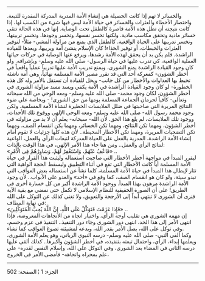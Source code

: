 ------------------------------------------------------------------------

والخسائر لا تهم إذا كانت الحصيلة هي إنشاء الأمة المدربة المدركة المقدرة
للتبعة. واختصار الأخطاء والعثرات والخسائر في حياة الأمة ليس فيها شيء من
الكسب لها، إذا كانت نتيجته أن تظل هذه الأمة قاصرة كالطفل تحت الوصاية.
إنها في هذه الحالة تتقي خسائر مادية وتحقق مكاسب مادية. ولكنها تخسر
نفسها، وتخسر وجودها، وتخسر تربيتها، وتخسر تدريبها على الحياة الواقعية.
كالطفل الذي يمنع من مزاولة المشي- مثلاً- لتوفير العثرات والخبطات، أو
توفير الحذاء! كان الإسلام ينشئ أمة ويربيها، ويعدها للقيادة الراشدة. فلم
يكن بد أن يحقق لهذه الأمة رشدها، ويرفع عنها الوصاية في حركات حياتها
العملية الواقعية، كي تدرب عليها في حياة الرسول- صلى الله عليه وسلم-
وبإشرافه. ولو كان وجود القيادة الراشدة يمنع الشورى، ويمنع تدريب الأمة
عليها تدريباً عملياً واقعياً في أخطر الشؤون- كمعركة أحد التي قد تقرر مصير
الأمة المسلمة نهائياً، وهي أمة ناشئة تحيط بها العداوات والأخطار من كل
جانب- ويحل للقيادة أن تستقل بالأمر وله كل هذه الخطورة- لو كان وجود
القيادة الراشدة في الأمة يكفي ويسد مسد مزاولة الشورى في أخطر الشؤون،
لكان وجود محمد- صلى الله عليه وسلم- ومعه الوحي من الله سبحانه وتعالى-
كافياً لحرمان الجماعة المسلمة يومها من حق الشورى! - وبخاصة على ضوء
النتائج المريرة التي صاحبتها في ضلل الملابسات الخطيرة لنشأة الأمة
المسلمية. ولكن وجود محمد رسول الله- صلى الله عليه وسلم- ومعه الوحي
الإلهي ووقوع تلك الأحداث، ووجود تلك الملابسات، لم يلغ هذا الحق. لأن
الله- سبحانه- يعلم أن لا بد من مزاولته في أخطر الشؤون، ومهما تكن
النتائج، ومهما تكن الخسائر، ومهما يكن انقسام الصف، ومهما تكن التضحيات
المريرة، ومهما تكن الأخطار المحيطة.. لأن هذه كلها جزئيات لا تقوم أمام
إنشاء الأمة الراشدة، المدربة بالفعل على الحياة المدركة لتبعات الرأي
والعمل، الواعية لنتائج الرأي والعمل.. ومن هنا جاء هذا الأمر الإلهي، في
هذا الوقت بالذات:  
«فَاعْفُ عَنْهُمْ، وَاسْتَغْفِرْ لَهُمْ، وَشاوِرْهُمْ فِي الْأَمْرِ» ..  
ليقرر المبدأ في مواجهة أخطر الأخطار التي صاحبت استعماله وليثبت هذا
القرار في حياة الأمة المسلمة أياً كانت الأخطار التي تقع في أثناء التطبيق
وليسقط الحجة الواهية التي تثار لإبطال هذا المبدأ في حياة الأمة المسلمة،
كلما نشأ عن استعماله بعض العواقب التي تبدو سيئة، ولو كان هو انقسام الصف،
كما وقع في «أحد» والعدو على الأبواب.. لأن وجود الأمة الراشدة مرهون بهذا
المبدأ. ووجود الأمة الراشدة أكبر من كل خسارة أخرى في الطريق! على أن
الصورة الحقيقية للنظام الإسلامي لا تكمل حتى نمضي مع بقية الآية فنرى أن
الشورى لا تنتهي أبداً إلى الأرجحة والتعويق، ولا تغني كذلك عن التوكل على
الله في نهاية المطاف:  
«فَإِذا عَزَمْتَ فَتَوَكَّلْ عَلَى اللَّهِ. إِنَّ اللَّهَ يُحِبُّ الْمُتَوَكِّلِينَ» ..  
إن مهمة الشورى هي تقليب أوجه الرأي، واختيار اتجاه من الاتجاهات المعروضة،
فإذا انتهى الأمر إلى هذا الحد، انتهى دور الشورى وجاء دور التنفيذ..
التنفيذ في عزم وحسم، وفي توكل على الله، يصل الأمر بقدر الله، ويدعه
لمشيئته تصوغ العواقب كما تشاء.  
وكما ألقى النبي- صلى الله عليه وسلم- درسه النبوي الرباني، وهو يعلم الأمة
الشورى، ويعلمها إبداء، الرأي، واحتمال تبعته بتنفيذه، في أخطر الشؤون
وأكبرها.. كذلك ألقى عليها درسه الثاني في المضاء بعد الشورى، وفي التوكل
على الله، وإسلام النفس لقدره- على علم بمجراه واتجاهه- فأمضى الأمر في
الخروج،

------------------------------------------------------------------------

الجزء: 1 ¦ الصفحة: 502
